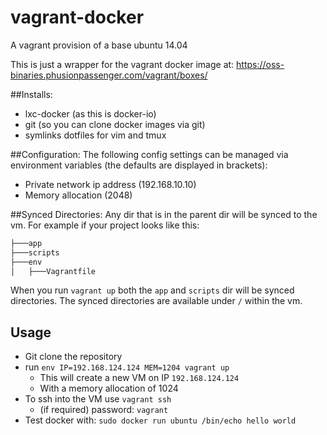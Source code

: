 vagrant-docker
==============

A vagrant provision of a base ubuntu 14.04

This is just a wrapper for the vagrant docker image at:
https://oss-binaries.phusionpassenger.com/vagrant/boxes/

##Installs:
* lxc-docker (as this is docker-io)
* git (so you can clone docker images via git)
* symlinks dotfiles for vim and tmux

##Configuration:
The following config settings can be managed via environment variables (the defaults are displayed in brackets):
* Private network ip address (192.168.10.10)
* Memory allocation (2048)

##Synced Directories:
Any dir that is in the parent dir will be synced to the vm. For example if your project looks like this:

```bash
├───app
├───scripts
├───env
│   ├───Vagrantfile
```

When you run ```vagrant up``` both the ```app``` and ```scripts``` dir will be synced directories. The synced directories are available under ```/``` within the vm.

Usage
------

* Git clone the repository
* run ```env IP=192.168.124.124 MEM=1204 vagrant up```
    * This will create a new VM on IP ```192.168.124.124```
    * With a memory allocation of 1024
* To ssh into the VM use ```vagrant ssh```
    * (if required) password: ```vagrant```
* Test docker with: ```sudo docker run ubuntu /bin/echo hello world```
